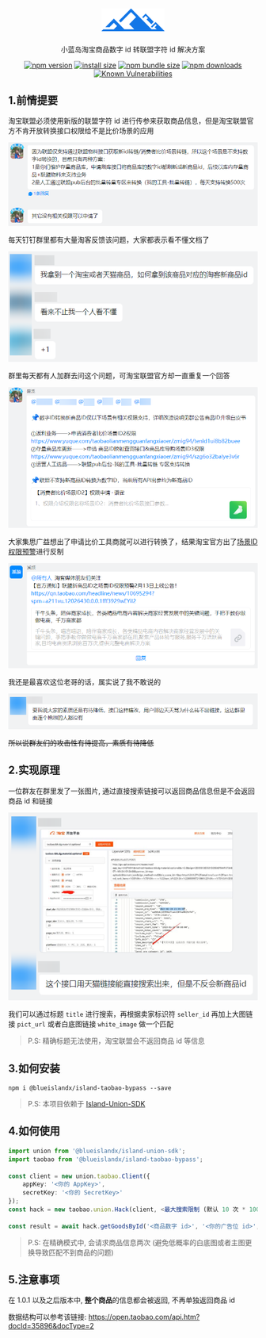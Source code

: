 <h1 align="center">
    <b>
        <a href="https://github.com/Blue-Island-X"><img style="width:128px;" src="https://raw.githubusercontent.com/Blue-Island-X/Island-Taobao-Bypass/main/resource/logo.png" /></a><br>
    </b>
</h1>

<p align="center">小蓝岛淘宝商品数字 id 转联盟字符 id 解决方案</p>

<div align="center">

[![npm version](https://img.shields.io/npm/v/@blueislandx/island-taobao-bypass.svg?style=flat-square)](https://www.npmjs.org/package/@blueislandx/island-taobao-bypass)
[![install size](https://img.shields.io/badge/dynamic/json?url=https://packagephobia.com/v2/api.json?p=@blueislandx/island-taobao-bypass&query=$.install.pretty&label=install%20size&style=flat-square)](https://packagephobia.now.sh/result?p=@blueislandx/island-taobao-bypass)
[![npm bundle size](https://img.shields.io/bundlephobia/minzip/@blueislandx/island-taobao-bypass?style=flat-square)](https://bundlephobia.com/package/@blueislandx/island-taobao-bypass@latest)
[![npm downloads](https://img.shields.io/npm/dm/@blueislandx/island-taobao-bypass.svg?style=flat-square)](https://npm-stat.com/charts.html?package=@blueislandx/island-taobao-bypass)
[![Known Vulnerabilities](https://snyk.io/test/npm/@blueislandx/island-taobao-bypass/badge.svg?style=flat-square)](https://snyk.io/test/npm/@blueislandx/island-taobao-bypass)

</div>

## 1.前情提要

淘宝联盟必须使用新版的联盟字符 id 进行传参来获取商品信息，但是淘宝联盟官方不肯开放转换接口权限给不是比价场景的应用  

![淘宝联盟官方私聊回复](https://raw.githubusercontent.com/Blue-Island-X/Island-Taobao-Bypass/main/resource/DingTalk_oFr6NmYFGf.png)

每天钉钉群里都有大量淘客反馈该问题，大家都表示看不懂文档了

![淘宝联盟钉钉群消息](https://raw.githubusercontent.com/Blue-Island-X/Island-Taobao-Bypass/main/resource/DingTalk_m18wT28Apm.png)

群里每天都有人加群去问这个问题，可淘宝联盟官方却一直重复一个回答

![淘宝联盟官方群回复](https://raw.githubusercontent.com/Blue-Island-X/Island-Taobao-Bypass/main/resource/DingTalk_IJUUALakAc.png)

大家集思广益想出了申请比价工具商就可以进行转换了，结果淘宝官方出了[场景ID权限预警](https://qn.taobao.com/headline/news/10695294?spm=a211vu.12026430.0.0.1fff3929wEYil2)进行反制

![淘宝联盟场景权限预警](https://raw.githubusercontent.com/Blue-Island-X/Island-Taobao-Bypass/main/resource/DingTalk_jFVoegeB6w.png)

我还是最喜欢这位老哥的话，属实说了我不敢说的

![淘宝联盟牛逼老哥](https://raw.githubusercontent.com/Blue-Island-X/Island-Taobao-Bypass/main/resource/DingTalk_urNiroEBPT.png)

~~所以说群友们的攻击性有待提高，素质有待降低~~

## 2.实现原理

一位群友在群里发了一张图片, 通过直接搜索链接可以返回商品信息但是不会返回商品 id 和链接

![淘宝联盟官方群友方法](https://raw.githubusercontent.com/Blue-Island-X/Island-Taobao-Bypass/main/resource/DingTalk_YgbzJ7xGTW.png)

我们可以通过标题 ``title`` 进行搜索，再根据卖家标识符 ``seller_id`` 再加上大图链接 ``pict_url`` 或者白底图链接 ``white_image`` 做一个匹配

> P.S: 精确标题无法使用，淘宝联盟会不返回商品 id 等信息

## 3.如何安装

```
npm i @blueislandx/island-taobao-bypass --save
```

> P.S: 本项目依赖于 [Island-Union-SDK](https://github.com/Blue-Island-X/Island-Union-SDK)

## 4.如何使用

```TypeScript
import union from '@blueislandx/island-union-sdk';
import taobao from '@blueislandx/island-taobao-bypass';

const client = new union.taobao.Client({
    appKey: '<你的 AppKey>',
    secretKey: '<你的 SecretKey>'
});
const hack = new taobao.union.Hack(client, <最大搜索限制 (默认 10 次 * 100 条)>);

const result = await hack.getGoodsById('<商品数字 id>', '<你的广告位 id>', <是否是天猫商品 (默认为否)>, <是否开启精确模式 (默认为是)>);
```

> P.S: 在精确模式中, 会请求商品信息两次 (避免低概率的白底图或者主图更换导致匹配不到商品的问题)

## 5.注意事项

在 1.0.1 以及之后版本中, **整个商品**的信息都会被返回, 不再单独返回商品 id  

数据结构可以参考该链接: https://open.taobao.com/api.htm?docId=35896&docType=2